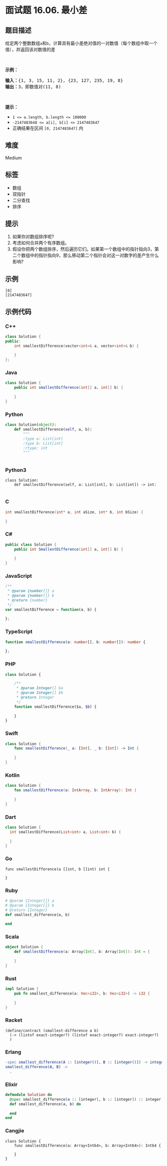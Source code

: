 # 面试题 16.06. 最小差

## 题目描述

<p>给定两个整数数组<code>a</code>和<code>b</code>，计算具有最小差绝对值的一对数值（每个数组中取一个值），并返回该对数值的差</p>

<p> </p>

<p><strong>示例：</strong></p>

<pre>
<strong>输入：</strong>{1, 3, 15, 11, 2}, {23, 127, 235, 19, 8}
<strong>输出：</strong>3，即数值对(11, 8)
</pre>

<p> </p>

<p><strong>提示：</strong></p>

<ul>
	<li><code>1 <= a.length, b.length <= 100000</code></li>
	<li><code>-2147483648 <= a[i], b[i] <= 2147483647</code></li>
	<li>正确结果在区间 <code>[0, 2147483647]</code> 内</li>
</ul>


## 难度

Medium

## 标签

- 数组
- 双指针
- 二分查找
- 排序

## 提示

1. 如果你对数组排序呢?
2. 考虑如何合并两个有序数组。
3. 假设你把两个数组排序，然后遍历它们。如果第一个数组中的指针指向3，第二个数组中的指针指向9，那么移动第二个指针会对这一对数字的差产生什么影响?

## 示例

```
[0]
[2147483647]
```

## 示例代码

### C++

```cpp
class Solution {
public:
    int smallestDifference(vector<int>& a, vector<int>& b) {
        
    }
};
```

### Java

```java
class Solution {
    public int smallestDifference(int[] a, int[] b) {
        
    }
}
```

### Python

```python
class Solution(object):
    def smallestDifference(self, a, b):
        """
        :type a: List[int]
        :type b: List[int]
        :rtype: int
        """
        
```

### Python3

```python3
class Solution:
    def smallestDifference(self, a: List[int], b: List[int]) -> int:
        
```

### C

```c
int smallestDifference(int* a, int aSize, int* b, int bSize) {
    
}
```

### C#

```csharp
public class Solution {
    public int SmallestDifference(int[] a, int[] b) {
        
    }
}
```

### JavaScript

```javascript
/**
 * @param {number[]} a
 * @param {number[]} b
 * @return {number}
 */
var smallestDifference = function(a, b) {
    
};
```

### TypeScript

```typescript
function smallestDifference(a: number[], b: number[]): number {
    
};
```

### PHP

```php
class Solution {

    /**
     * @param Integer[] $a
     * @param Integer[] $b
     * @return Integer
     */
    function smallestDifference($a, $b) {
        
    }
}
```

### Swift

```swift
class Solution {
    func smallestDifference(_ a: [Int], _ b: [Int]) -> Int {
        
    }
}
```

### Kotlin

```kotlin
class Solution {
    fun smallestDifference(a: IntArray, b: IntArray): Int {
        
    }
}
```

### Dart

```dart
class Solution {
  int smallestDifference(List<int> a, List<int> b) {
    
  }
}
```

### Go

```golang
func smallestDifference(a []int, b []int) int {
    
}
```

### Ruby

```ruby
# @param {Integer[]} a
# @param {Integer[]} b
# @return {Integer}
def smallest_difference(a, b)
    
end
```

### Scala

```scala
object Solution {
    def smallestDifference(a: Array[Int], b: Array[Int]): Int = {
        
    }
}
```

### Rust

```rust
impl Solution {
    pub fn smallest_difference(a: Vec<i32>, b: Vec<i32>) -> i32 {
        
    }
}
```

### Racket

```racket
(define/contract (smallest-difference a b)
  (-> (listof exact-integer?) (listof exact-integer?) exact-integer?)
  )
```

### Erlang

```erlang
-spec smallest_difference(A :: [integer()], B :: [integer()]) -> integer().
smallest_difference(A, B) ->
  .
```

### Elixir

```elixir
defmodule Solution do
  @spec smallest_difference(a :: [integer], b :: [integer]) :: integer
  def smallest_difference(a, b) do
    
  end
end
```

### Cangjie

```cangjie
class Solution {
    func smallestDifference(a: Array<Int64>, b: Array<Int64>): Int64 {

    }
}
```

